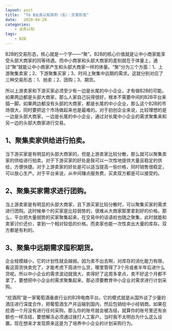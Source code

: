 ```yaml
---
layout: post
title:  "To B业务认知系列（五）：交易形态"
date:   2020-04-28
categories:
    - 业务认知
tags:
    - B2B
---
```


B2B的交易形态，核心就是一个字——“聚”。B2B的核心价值就是让中小商家能享受头部大商家的同等待遇。而中小商家和头部大商家的差别就在于体量上，通过“聚”就能让中小商家产生和头部大商家一样的体量。“聚”分为三个方面：1、上游聚集卖家；2、下游聚集买家；3、时间上聚集中远期的需求。这就分别对应了三种交易形态：1、拍卖；2、团购；3、期货。  
  
所以上游卖家和下游买家必须至少有一边是长尾的中小企业，才有做B2B的可能。如果两边都是头部大商家，那么人家自己玩得很好，根本不需要中间的B2B平台来插一脚。如果两边都没有头部的大商家，都是长尾的中小企业，那么这个B2B的市场很大，同时要把这个市场做起来也是最难的。对于初创企业来说，比较理想的是一边是头部大商家，一边是长尾的中小企业，通过对长尾中小企业的需求聚集来和另一边的头部大商家进行交易。  

## 1、聚集卖家供给进行拍卖。  
  
当下游买家是有明显的头部大商家的，但是上游卖家比较分散，那么就可以聚集卖家的供给进行拍卖。对于下游买家的好处是我可以一次性地提供大量且稳定的供给，方便快捷。对于上游卖家的好处是可以适当提高一些价格，同时销售很稳定，可以放心生产。对于平台来说，从中间赚点服务费，买卖双方都是可以接受的。  

## 2、聚集买家需求进行团购。  
  
当上游卖家是有明显的头部大商家，且下游买家比较分散时，可以聚集买家的需求进行团购。这时候单个的买家是比较弱势的，很难从大商家那里拿到好的价格。那么，平台把大量弱势的买家聚集起来，在交易中的话语权也随之聚集，此时就能和卖家讨价还价，拿到一个相对较低的价格。而卖家也能一次性卖出大量的库存。双方都是有利的。

## 3、聚集中远期需求囤积期货。  
  
企业规模越小，它的计划性就会越弱。因为卖不出去啊，对库存的消化能力有限，看这周货快卖完了，才能考虑下周进什么货，哪里管得了3个月或者半年后进什么货呢。所以中小企业的需求波动就很大，卖得好了这周多拿点，卖不好这个月都不拿了。要想把中小企业的需求聚集起来，那必须要教育中小企业对需求进行计划采购。  
  
“挖酒网”是一家葡萄酒垂直行业的B2B电商平台。它的模式就是从国外谈了少量的酒庄进行深度合作，把葡萄酒生产并运输到国内，然后包销给中小经销商。如果在挖酒一个月没有进行任何采购，那么你的账号就会被冻结，就算你的账号里还有余额也一样冻结，要想解冻必须通过拨打人工客户。当时我不太明白为什么这么设置。现在想来才发现原来这是为了培养中小企业的计划采购行为。
